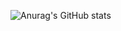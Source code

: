 ![Anurag's GitHub stats](https://github-readme-stats.vercel.app/api?username=!Pl4st1k&show_icons=true&theme=radical)
